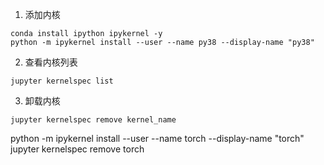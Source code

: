 
1. 添加内核
```
conda install ipython ipykernel -y 
python -m ipykernel install --user --name py38 --display-name "py38"
```
2. 查看内核列表
```
jupyter kernelspec list
```
3. 卸载内核
```
jupyter kernelspec remove kernel_name
```

python -m ipykernel install --user --name torch --display-name "torch"
jupyter kernelspec remove torch